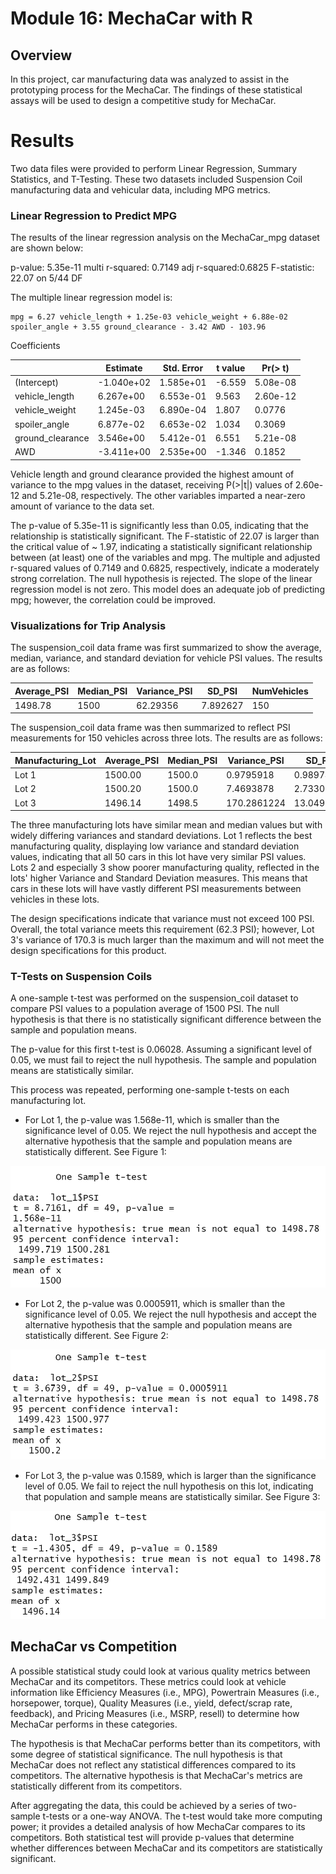 # Module 16: MechaCar with R

## Overview

In this project, car manufacturing data was analyzed to assist in the prototyping process for the MechaCar. The findings of these statistical assays will be used to design a competitive study for MechaCar. 

# Results 
Two data files were provided to perform Linear Regression, Summary Statistics, and T-Testing. These two datasets included Suspension Coil manufacturing data and vehicular data, including MPG metrics. 

### Linear Regression to Predict MPG

The results of the linear regression analysis on the MechaCar_mpg dataset are shown below:

p-value: 5.35e-11
multi r-squared: 0.7149
adj r-squared:0.6825
F-statistic: 22.07 on 5/44 DF

The multiple linear regression model is:

```
mpg = 6.27 vehicle_length + 1.25e-03 vehicle_weight + 6.88e-02 spoiler_angle + 3.55 ground_clearance - 3.42 AWD - 103.96
```

Coefficients

|                   |Estimate| Std. Error| t value |Pr(> t)|
|-------------------|-------|-----------|-------|-----------|
|(Intercept)     | -1.040e+02|  1.585e+01|  -6.559| 5.08e-08|
|vehicle_length  |  6.267e+00|  6.553e-01|   9.563| 2.60e-12|
|vehicle_weight  |  1.245e-03|  6.890e-04|   1.807|   0.0776|
|spoiler_angle   |  6.877e-02|  6.653e-02|   1.034|   0.3069|
|ground_clearance|  3.546e+00|  5.412e-01|   6.551| 5.21e-08|
|AWD             | -3.411e+00|  2.535e+00|  -1.346|   0.1852|


Vehicle length and ground clearance provided the highest amount of variance to the mpg values in the dataset, receiving P(>|t|) values of 2.60e-12 and 5.21e-08, respectively. The other variables imparted a near-zero amount of variance to the data set. 

The p-value of 5.35e-11 is significantly less than 0.05, indicating that the relationship is statistically significant. The F-statistic of 22.07 is larger than the critical value of ~ 1.97, indicating a statistically significant relationship between (at least) one of the variables and mpg. The multiple and adjusted r-squared values of 0.7149 and 0.6825, respectively, indicate a moderately strong correlation. The null hypothesis is rejected. The slope of the linear regression model is not zero. This model does an adequate job of predicting mpg; however, the correlation could be improved. 

### Visualizations for Trip Analysis

The suspension_coil data frame was first summarized to show the average, median, variance, and standard deviation for vehicle PSI values. The results are as follows:

|Average_PSI|Median_PSI|Variance_PSI|SD_PSI|NumVehicles|
|---|---|---|---|---|
|1498.78|1500|62.29356|7.892627|150|

The suspension_coil data frame was then summarized to reflect PSI measurements for 150 vehicles across three lots. The results are as follows:

|Manufacturing_Lot|Average_PSI|Median_PSI|Variance_PSI|SD_PSI|NumVehicles|
|---|---|---|---|---|---|
|Lot 1|1500.00|1500.0|0.9795918|0.9897433|50|
|Lot 2|1500.20|1500.0|7.4693878|2.7330181|50|
|Lot 3|1496.14|1498.5|170.2861224|13.0493725|50|

The three manufacturing lots have similar mean and median values but with widely differing variances and standard deviations. Lot 1 reflects the best manufacturing quality, displaying low variance and standard deviation values, indicating that all 50 cars in this lot have very similar PSI values. Lots 2 and especially 3 show poorer manufacturing quality, reflected in the lots' higher Variance and Standard Deviation measures. This means that cars in these lots will have vastly different PSI measurements between vehicles in these lots. 

The design specifications indicate that variance must not exceed 100 PSI. Overall, the total variance meets this requirement (62.3 PSI); however, Lot 3's variance of 170.3 is much larger than the maximum and will not meet the design specifications for this product. 

### T-Tests on Suspension Coils

A one-sample t-test was performed on the suspension_coil dataset to compare PSI values to a population average of 1500 PSI. The null hypothesis is that there is no statistically significant difference between the sample and population means. 

The p-value for this first t-test is 0.06028. Assuming a significant level of 0.05, we must fail to reject the null hypothesis. The sample and population means are statistically similar. 

This process was repeated, performing one-sample t-tests on each manufacturing lot.  

* For Lot 1, the p-value was 1.568e-11, which is smaller than the significance level of 0.05. We reject the null hypothesis and accept the alternative hypothesis that the sample and population means are statistically different. See Figure 1:

![Figure 1](/Challenge/images/Lot1_T_Test.png)

* For Lot 2, the p-value was 0.0005911, which is smaller than the significance level of 0.05. We reject the null hypothesis and accept the alternative hypothesis that the sample and population means are statistically different. See Figure 2:

![Figure 2](/Challenge/images/Lot2_T_Test.png)

* For Lot 3, the p-value was 0.1589, which is larger than the significance level of 0.05. We fail to reject the null hypothesis on this lot, indicating that population and sample means are statistically similar. See Figure 3:

![Figure 3](/Challenge/images/Lot3_T_Test.png)

## MechaCar vs Competition

A possible statistical study could look at various quality metrics between MechaCar and its competitors. These metrics could look at vehicle information like Efficiency Measures (i.e., MPG), Powertrain Measures (i.e., horsepower, torque), Quality Measures (i.e., yield, defect/scrap rate, feedback), and Pricing Measures (i.e., MSRP, resell) to determine how MechaCar performs in these categories. 

The hypothesis is that MechaCar performs better than its competitors, with some degree of statistical significance. The null hypothesis is that MechaCar does not reflect any statistical differences compared to its competitors. The alternative hypothesis is that MechaCar's metrics are statistically different from its competitors. 

After aggregating the data, this could be achieved by a series of two-sample t-tests or a one-way ANOVA. The t-test would take more computing power; it provides a detailed analysis of how MechaCar compares to its competitors. Both statistical test will provide p-values that determine whether differences between MechaCar and its competitors are statistically significant. 